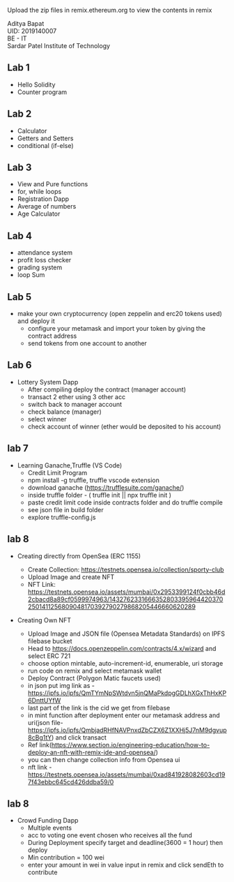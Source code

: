 Upload the zip files in remix.ethereum.org to view the contents in remix

Aditya Bapat <br/>
UID: 2019140007 <br/>
BE - IT <br/>
Sardar Patel Institute of Technology <br/>

## Lab 1
- Hello Solidity
- Counter program

## Lab 2
- Calculator
- Getters and Setters
- conditional (if-else)

## Lab 3
- View and Pure functions
- for, while loops
- Registration Dapp
- Average of numbers
- Age Calculator

## Lab 4
- attendance system
- profit loss checker
- grading system
- loop Sum

## Lab 5
- make your own cryptocurrency (open zeppelin and erc20 tokens used) and deploy it
    - configure your metamask and import your token by giving the contract address
    - send tokens from one account to another
## Lab 6
- Lottery System Dapp
    - After compiling deploy the contract (manager account)
    - transact 2 ether using 3 other acc
    - switch back to manager account
    - check balance (manager)
    - select winner
    - check account of winner (ether would be deposited to his account)

## lab 7
- Learning Ganache,Truffle (VS Code)
    - Credit Limit Program
    - npm install -g truffle, truffle vscode extension
    - download ganache (https://trufflesuite.com/ganache/)
    - inside truffle folder - ( truffle init || npx truffle init )
    - paste credit limit code inside contracts folder and do truffle compile
    - see json file in build folder
    - explore truffle-config.js


## lab 8
- Creating directly from OpenSea (ERC 1155)
    - Create Collection: https://testnets.opensea.io/collection/sporty-club
    - Upload Image and create NFT
    - NFT Link: https://testnets.opensea.io/assets/mumbai/0x2953399124f0cbb46d2cbacd8a89cf0599974963/14327623316663528033959644203702501411256809048170392790279868205446660620289

- Creating Own NFT
    - Upload Image and JSON file (Opensea Metadata Standards) on IPFS filebase bucket
    - Head to https://docs.openzeppelin.com/contracts/4.x/wizard and select ERC 721
    - choose option mintable, auto-increment-id, enumerable, uri storage
    - run code on remix and select metamask wallet
    - Deploy Contract (Polygon Matic faucets used)
    - in json put img link as - https://ipfs.io/ipfs/QmTYmNpSWtdvn5jnQMaPkdpgGDLhXGxThHxKP6DnttUYfW
    - last part of the link is the cid we get from filebase
    - in mint function after deployment enter our metamask address and uri(json file-https://ipfs.io/ipfs/QmbjadRHfNAVPnxdZbCZX6Z1XXHj5J7nM9dgvup8cBg1tY) and click transact
    - Ref link(https://www.section.io/engineering-education/how-to-deploy-an-nft-with-remix-ide-and-opensea/)
    - you can then change collection info from Opensea ui
    - nft link - https://testnets.opensea.io/assets/mumbai/0xad841928082603cd197f43ebbc645cd426ddba59/0

## lab 8
- Crowd Funding Dapp
    - Multiple events
    - acc to voting one event chosen who receives all the fund
    - During Deployment specify target and deadline(3600 = 1 hour) then deploy
    - Min contribution = 100 wei
    - enter your amount in wei in value input in remix and click sendEth to contribute
